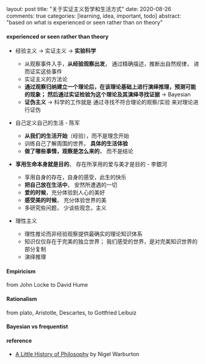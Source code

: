 layout: post
title: "关于实证主义哲学和生活方式"
date: 2020-08-26
comments: true
categories: [learning, idea, important, todo]
abstract: "based on what is experienced or seen rather than on theory"

#### experienced or seen rather than theory    
*  经验主义  -> 实证主义 -> **实验科学**  
    - 从观察事件入手，**从经验观察出发**， 通过精确描述，推断出自然规律， 进而证实这些事件  
    - 实证主义的方法论 
    - **通过观察归纳建立一个理论后，在该理论基础上进行演绎推理，预测可能的现象； 然后通过实证检验为这个理论及其演绎寻找证据**  -> Bayesian  
    - **证伪主义** -> 科学的工作就是 通过寻找不符合理论的观察/实验 来对理论进行证伪  
    

*  自己定义自己的生活  - 陈军  
    - **从我们的生活开始**（经验），而不是理念开始    
    - 训练自己了解周围的世界， **具体的生活体验**    
    - **做了哪些事情，观察是怎么来的**， 而不是结论  

*  **享用生命本身就是目的**， 存在所享用的爱与美才是目的 - 李銀河  
    - 享用自身的存在，自身的感受，此生的快乐   
    - **把自己放在生活中**， 安然所遭遇的一切 
    - **爱的时候**，充分体验到人心的美好  
    - **感受美的时候**， 充分体验世界的美  
    - 多研究些问题， 少谈些观念，主义  

* 理性主义  
    - 理性推论而非经验观察提供最确实的理论知识体系  
    - 知识仅仅存在于完美的独立世界； 我们感受的世界，是对完美知识世界的部分复制  
    - 演绎推理  


#### Empiricism  
from John Locke to David Hume    


#### Rationalism 

from plato, Aristotle, Descartes, to Gottfried Leibuiz  
 

#### Bayesian vs frequentist   

#### reference  
* [A Little History of Philosophy](https://book.douban.com/subject/6812274/) by Nigel Warburton  
